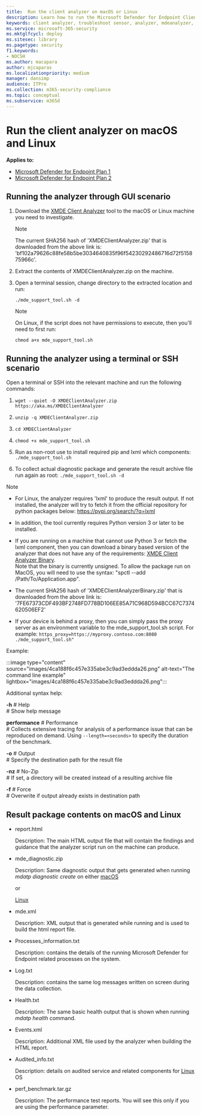 ```yaml
---
title:  Run the client analyzer on macOS or Linux
description: Learn how to run the Microsoft Defender for Endpoint Client Analyzer on macOS or Linux
keywords: client analyzer, troubleshoot sensor, analyzer, mdeanalyzer, macos, linux, mdeanalyzer
ms.service: microsoft-365-security
ms.mktglfcycl: deploy
ms.sitesec: library
ms.pagetype: security
f1.keywords:
- NOCSH
ms.author: macapara
author: mjcaparas
ms.localizationpriority: medium
manager: dansimp
audience: ITPro
ms.collection: m365-security-compliance
ms.topic: conceptual
ms.subservice: m365d
---
```


# Run the client analyzer on macOS and Linux


**Applies to:**
- [Microsoft Defender for Endpoint Plan 1](https://go.microsoft.com/fwlink/p/?linkid=2154037)
- [Microsoft Defender for Endpoint Plan 2](https://go.microsoft.com/fwlink/p/?linkid=2154037)

## Running the analyzer through GUI scenario

1. Download the [XMDE Client Analyzer](https://aka.ms/XMDEClientAnalyzer) tool to the macOS or Linux machine you need to investigate.

   > [!NOTE]
   > The current SHA256 hash of 'XMDEClientAnalyzer.zip' that is downloaded from the above link is: 'bf102a79626c88fe58b5be3034640835f96f54230292486716d72f515875966c'.

2. Extract the contents of XMDEClientAnalyzer.zip on the machine.

3. Open a terminal session, change directory to the extracted location and run:

   `./mde_support_tool.sh -d`

   > [!NOTE]
   > On Linux, if the script does not have permissions to execute, then you'll need to first run:
   >
   > `chmod a+x mde_support_tool.sh`

## Running the analyzer using a terminal or SSH scenario

Open a terminal or SSH into the relevant machine and run the following commands:

1. `wget --quiet -O XMDEClientAnalyzer.zip https://aka.ms/XMDEClientAnalyzer`

2. `unzip -q XMDEClientAnalyzer.zip`

3. `cd XMDEClientAnalyzer`

4. `chmod +x mde_support_tool.sh`

3. Run as non-root use to install required pip and lxml which components: `./mde_support_tool.sh`

4. To collect actual diagnostic package and generate the result archive file run again as root: `./mde_support_tool.sh -d`

> [!NOTE]
> - For Linux, the analyzer requires 'lxml' to produce the result output. If not installed, the analyzer will try to fetch it from the official repository for python packages below: <https://pypi.org/search/?q=lxml>
> 
> - In addition, the tool currently requires Python version 3 or later to be installed.
>
> - If you are running on a machine that cannot use Python 3 or fetch the lxml component, then you can download a binary based version of the analyzer that does not have any of the requirements: [XMDE Client Analyzer Binary](https://aka.ms/XMDEClientAnalyzerBinary). <br> Note that the binary is currently unsigned. To allow the package run on MacOS, you will need to use the syntax: "spctl --add /Path/To/Application.app".
> - The current SHA256 hash of 'XMDEClientAnalyzerBinary.zip' that is downloaded from the above link is: '7FE67373CDF493BF2748FD778BD106EE85A71C968D594BCC67C7374620506EF2'
>
> - If your device is behind a proxy, then you can simply pass the proxy server as an environment variable to the mde_support_tool.sh script. For example:
> `https_proxy=https://myproxy.contoso.com:8080 ./mde_support_tool.sh"`

Example:

:::image type="content" source="images/4ca188f6c457e335abe3c9ad3eddda26.png" alt-text="The  command line example" lightbox="images/4ca188f6c457e335abe3c9ad3eddda26.png":::

Additional syntax help:

**-h** \# Help<br>
\# Show help message

**performance** \# Performance<br>
\# Collects extensive tracing for analysis of a performance issue that can be reproduced on demand. Using `--length=<seconds>` to specify the duration of the benchmark.

**-o** \# Output<br>
\# Specify the destination path for the result file

**-nz** \# No-Zip<br>
\# If set, a directory will be created instead of a resulting archive file

**-f** \# Force<br>
\# Overwrite if output already exists in destination path

## Result package contents on macOS and Linux

- report.html

  Description: The main HTML output file that will contain the findings and guidance that the analyzer script run on the machine can produce.

- mde_diagnostic.zip

  Description: Same diagnostic output that gets generated when running *mdatp diagnostic create* on either [macOS](/windows/security/threat-protection/microsoft-defender-atp/mac-resources#collecting-diagnostic-information)

  or

  [Linux](/windows/security/threat-protection/microsoft-defender-atp/linux-resources#collect-diagnostic-information)

- mde.xml

  Description: XML output that is generated while running and is used to build the html report file.

- Processes_information.txt

  Description: contains the details of the running Microsoft Defender for Endpoint related processes on the system.

- Log.txt

  Description: contains the same log messages written on screen during the data collection.

- Health.txt

  Description: The same basic health output that is shown when running *mdatp health* command.

- Events.xml

  Description: Additional XML file used by the analyzer when building the HTML report.

- Audited_info.txt

  Description: details on audited service and related components for [Linux](/microsoft-365/security/defender-endpoint/linux-resources) OS

- perf_benchmark.tar.gz

  Description: The performance test reports. You will see this only if you are using the performance parameter.
